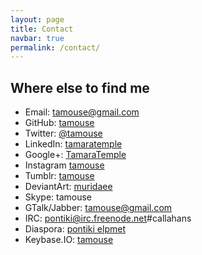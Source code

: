 ```yaml
---
layout: page
title: Contact
navbar: true
permalink: /contact/
---
```



## Where else to find me

* Email: [tamouse@gmail.com](mailto:tamouse@gmail.com)
* GitHub: [tamouse](https://github.com/tamouse)
* Twitter: [@tamouse](http://twitter.com/tamouse)
* LinkedIn: [tamaratemple](http://www.linkedin.com/in/tamaratemple/en)
* Google+: [TamaraTemple](https://plus.google.com/+TamaraTemple/)
* Instagram [tamouse](https://instagram.com/tamouse/)
* Tumblr: [tamouse](http://tamouse.tumblr.com/)
* DeviantArt: [muridaee](http://muridaee.deviantart.com/gallery)
* Skype: tamouse
* GTalk/Jabber: [tamouse@gmail.com](tamouse@gmail.com)
* IRC: pontiki@irc.freenode.net#callahans
* Diaspora: [pontiki elpmet](https://joindiaspora.com/people/4d11235b2c17436ab9001050)
* Keybase.IO: [tamouse](https://keybase.io/tamouse)
